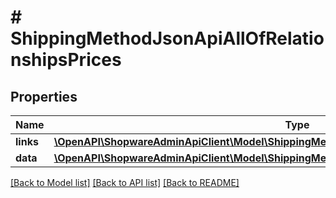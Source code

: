 # # ShippingMethodJsonApiAllOfRelationshipsPrices

## Properties

Name | Type | Description | Notes
------------ | ------------- | ------------- | -------------
**links** | [**\OpenAPI\ShopwareAdminApiClient\Model\ShippingMethodJsonApiAllOfRelationshipsPricesLinks**](ShippingMethodJsonApiAllOfRelationshipsPricesLinks.md) |  | [optional]
**data** | [**\OpenAPI\ShopwareAdminApiClient\Model\ShippingMethodJsonApiAllOfRelationshipsPricesData[]**](ShippingMethodJsonApiAllOfRelationshipsPricesData.md) |  | [optional]

[[Back to Model list]](../../README.md#models) [[Back to API list]](../../README.md#endpoints) [[Back to README]](../../README.md)
